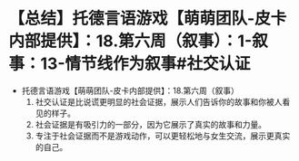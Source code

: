 # 【总结】托德言语游戏【萌萌团队-皮卡内部提供】：18.第六周（叙事）：1-叙事：13-情节线作为叙事#社交认证

-   托德言语游戏【萌萌团队-皮卡内部提供】：18.第六周（叙事）
    1.  社交认证是比说谎更明显的社会证据，展示人们告诉你的故事和你被人看见的样子。
    2.  社会证据是有吸引力的一部分，因为它展示了真实的故事和力量。
    3.  专注于社会证据而不是游戏动作，可以更轻松地与女生交流，展示更真实的自己。
